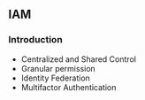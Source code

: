 

## IAM

### Introduction

 - Centralized and Shared Control
 - Granular permission
 - Identity Federation
 - Multifactor Authentication

 

<!--stackedit_data:
eyJoaXN0b3J5IjpbNjU0NDk5NTEyXX0=
-->